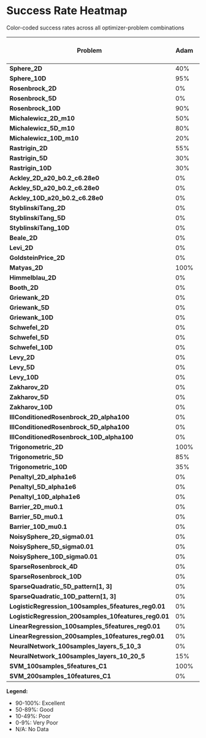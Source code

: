 # Success Rate Heatmap

Color-coded success rates across all optimizer-problem combinations

| Problem | Adam | Adam-AMSGrad | Adam-Fast | Adam-Robust | Adam-WeightDecay | GD | GD-AdaptiveMomentum | GD-Momentum | GD-Nesterov | GD-WeightDecay | L-BFGS | L-BFGS-Aggressive | L-BFGS-Conservative | L-BFGS-Limited | L-BFGS-MoreThuente | QQN-Bisection-1 | QQN-Bisection-2 | QQN-CubicQuadraticInterpolation | QQN-GoldenSection | QQN-StrongWolfe | Trust Region-Adaptive | Trust Region-Aggressive | Trust Region-Conservative | Trust Region-Precise | Trust Region-Standard |
|---------|---------|---------|---------|---------|---------|---------|---------|---------|---------|---------|---------|---------|---------|---------|---------|---------|---------|---------|---------|---------|---------|---------|---------|---------|---------|
| **Sphere_2D** | 40% | 0% | 30% | 0% | 100% | 100% | 60% | 100% | 100% | 100% | 100% | 100% | 100% | 100% | 100% | 100% | 100% | 100% | 100% | 100% | 35% | 30% | 100% | 55% | 10% |
| **Sphere_10D** | 95% | 0% | 0% | 0% | 100% | 100% | 60% | 75% | 65% | 100% | 100% | 100% | 100% | 100% | 100% | 100% | 100% | 100% | 100% | 100% | 30% | 0% | 35% | 65% | 15% |
| **Rosenbrock_2D** | 0% | 0% | 60% | 0% | 0% | 0% | 25% | 0% | 0% | 0% | 0% | 0% | 100% | 0% | 95% | 5% | 30% | 40% | 10% | 35% | 0% | 0% | 0% | 0% | 0% |
| **Rosenbrock_5D** | 0% | 0% | 5% | 0% | 60% | 0% | 0% | 0% | 10% | 60% | 0% | 0% | 20% | 45% | 70% | 85% | 55% | 70% | 55% | 100% | 0% | 0% | 0% | 0% | 0% |
| **Rosenbrock_10D** | 90% | 100% | 45% | 0% | 100% | 75% | 0% | 55% | 100% | 100% | 0% | 0% | 100% | 100% | 95% | 100% | 100% | 100% | 100% | 100% | 0% | 30% | 0% | 0% | 0% |
| **Michalewicz_2D_m10** | 50% | 30% | 40% | 0% | 0% | 0% | 5% | 0% | 10% | 0% | 10% | 0% | 0% | 25% | 25% | 0% | 0% | 0% | 0% | 0% | 0% | 0% | 0% | 0% | 0% |
| **Michalewicz_5D_m10** | 80% | 55% | 65% | 10% | 10% | 45% | 5% | 5% | 5% | 5% | 0% | 0% | 30% | 0% | 5% | 20% | 35% | 0% | 5% | 25% | 0% | 0% | 0% | 0% | 0% |
| **Michalewicz_10D_m10** | 20% | 30% | 35% | 0% | 0% | 0% | 0% | 0% | 0% | 0% | 0% | 0% | 0% | 0% | 0% | 0% | 5% | 0% | 5% | 5% | 0% | 0% | 0% | 0% | 0% |
| **Rastrigin_2D** | 55% | 55% | 0% | 15% | 50% | 5% | 0% | 0% | 5% | 5% | 5% | 0% | 75% | 70% | 55% | 65% | 30% | 80% | 55% | 65% | 15% | 0% | 0% | 10% | 0% |
| **Rastrigin_5D** | 30% | 40% | 40% | 55% | 55% | 30% | 65% | 5% | 45% | 50% | 0% | 0% | 40% | 35% | 50% | 25% | 15% | 50% | 35% | 40% | 60% | 50% | 0% | 35% | 45% |
| **Rastrigin_10D** | 30% | 55% | 30% | 30% | 35% | 35% | 40% | 10% | 25% | 45% | 0% | 0% | 20% | 50% | 65% | 45% | 15% | 60% | 50% | 40% | 40% | 45% | 0% | 0% | 25% |
| **Ackley_2D_a20_b0.2_c6.28e0** | 0% | 0% | 0% | 0% | 0% | 0% | 0% | 0% | 0% | 0% | 50% | 20% | 0% | 15% | 45% | 60% | 40% | 40% | 35% | 15% | 5% | 0% | 0% | 0% | 0% |
| **Ackley_5D_a20_b0.2_c6.28e0** | 0% | 0% | 0% | 0% | 0% | 0% | 0% | 0% | 0% | 0% | 25% | 20% | 0% | 0% | 10% | 30% | 35% | 5% | 5% | 5% | 0% | 0% | 0% | 0% | 0% |
| **Ackley_10D_a20_b0.2_c6.28e0** | 0% | 0% | 0% | 0% | 0% | 0% | 0% | 0% | 0% | 0% | 15% | 5% | 0% | 0% | 5% | 10% | 20% | 5% | 0% | 0% | 0% | 0% | 0% | 0% | 0% |
| **StyblinskiTang_2D** | 0% | 0% | 35% | 0% | 80% | 65% | 5% | 15% | 10% | 35% | 50% | 0% | 90% | 70% | 70% | 70% | 75% | 70% | 90% | 65% | 70% | 20% | 0% | 0% | 40% |
| **StyblinskiTang_5D** | 0% | 0% | 55% | 0% | 65% | 50% | 10% | 15% | 30% | 60% | 30% | 0% | 65% | 50% | 50% | 60% | 60% | 45% | 70% | 40% | 65% | 45% | 0% | 0% | 55% |
| **StyblinskiTang_10D** | 0% | 0% | 30% | 0% | 35% | 25% | 20% | 15% | 30% | 45% | 45% | 0% | 30% | 35% | 35% | 30% | 35% | 15% | 45% | 15% | 0% | 50% | 0% | 0% | 40% |
| **Beale_2D** | 0% | 0% | 0% | 0% | 100% | 100% | 80% | 5% | 100% | 100% | 65% | 0% | 100% | 100% | 100% | 95% | 70% | 95% | 100% | 90% | 0% | 5% | 5% | 45% | 0% |
| **Levi_2D** | 0% | 0% | 0% | 0% | 0% | 0% | 0% | 0% | 0% | 0% | 15% | 0% | 0% | 25% | 15% | 15% | 20% | 40% | 45% | 25% | 0% | 0% | 0% | 0% | 0% |
| **GoldsteinPrice_2D** | 0% | 0% | 0% | 0% | 0% | 0% | 0% | 0% | 0% | 0% | 5% | 0% | 0% | 0% | 5% | 20% | 5% | 15% | 35% | 15% | 0% | 0% | 0% | 0% | 0% |
| **Matyas_2D** | 100% | 100% | 100% | 100% | 100% | 100% | 95% | 100% | 100% | 100% | 100% | 95% | 100% | 100% | 100% | 100% | 100% | 100% | 100% | 100% | 0% | 0% | 0% | 0% | 0% |
| **Himmelblau_2D** | 0% | 0% | 0% | 0% | 100% | 100% | 0% | 0% | 40% | 75% | 35% | 0% | 100% | 100% | 100% | 100% | 100% | 100% | 100% | 100% | 100% | 25% | 0% | 0% | 80% |
| **Booth_2D** | 0% | 0% | 0% | 0% | 100% | 100% | 0% | 0% | 0% | 15% | 100% | 0% | 100% | 100% | 100% | 100% | 100% | 100% | 100% | 100% | 90% | 0% | 0% | 0% | 0% |
| **Griewank_2D** | 0% | 0% | 0% | 0% | 0% | 0% | 0% | 0% | 0% | 0% | 0% | 0% | 0% | 0% | 0% | 0% | 0% | 0% | 0% | 0% | 0% | 0% | 0% | 0% | 0% |
| **Griewank_5D** | 0% | 0% | 0% | 0% | 0% | 0% | 0% | 0% | 0% | 0% | 0% | 0% | 0% | 0% | 0% | 0% | 0% | 0% | 0% | 0% | 0% | 0% | 0% | 0% | 0% |
| **Griewank_10D** | 0% | 0% | 0% | 0% | 0% | 0% | 0% | 0% | 0% | 0% | 0% | 0% | 0% | 0% | 0% | 5% | 0% | 0% | 0% | 0% | 0% | 0% | 0% | 0% | 0% |
| **Schwefel_2D** | 0% | 0% | 0% | 0% | 0% | 0% | 0% | 0% | 0% | 0% | 0% | 0% | 0% | 0% | 0% | 0% | 0% | 0% | 0% | 50% | 0% | 0% | 0% | 0% | 0% |
| **Schwefel_5D** | 0% | 0% | 0% | 0% | 0% | 0% | 0% | 0% | 0% | 0% | 0% | 0% | 0% | 0% | 0% | 0% | 0% | 0% | 0% | 50% | 0% | 0% | 0% | 0% | 0% |
| **Schwefel_10D** | 0% | 0% | 0% | 0% | 0% | 0% | 0% | 0% | 0% | 0% | 0% | 0% | 0% | 0% | 0% | 0% | 0% | 0% | 0% | 50% | 0% | 0% | 0% | 0% | 0% |
| **Levy_2D** | 0% | 0% | 0% | 0% | 100% | 0% | 0% | 0% | 0% | 100% | 80% | 70% | 85% | 95% | 95% | 100% | 100% | 100% | 100% | 100% | 0% | 0% | 0% | 0% | 0% |
| **Levy_5D** | 0% | 0% | 0% | 0% | 60% | 0% | 0% | 10% | 25% | 100% | 80% | 75% | 100% | 70% | 100% | 100% | 100% | 100% | 100% | 100% | 0% | 0% | 0% | 0% | 0% |
| **Levy_10D** | 0% | 0% | 0% | 0% | 0% | 0% | 0% | 0% | 0% | 100% | 80% | 25% | 100% | 80% | 100% | 100% | 100% | 100% | 100% | 100% | 0% | 0% | 0% | 0% | 0% |
| **Zakharov_2D** | 0% | 0% | 0% | 0% | 100% | 100% | 0% | 0% | 0% | 25% | 60% | 70% | 75% | 90% | 100% | 100% | 100% | 100% | 100% | 100% | 0% | 0% | 0% | 0% | 0% |
| **Zakharov_5D** | 0% | 0% | 0% | 0% | 60% | 100% | 0% | 0% | 0% | 25% | 0% | 0% | 100% | 95% | 100% | 100% | 100% | 100% | 100% | 100% | 0% | 0% | 0% | 0% | 0% |
| **Zakharov_10D** | 0% | 0% | 0% | 0% | 0% | 10% | 0% | 0% | 0% | 30% | 0% | 0% | 0% | 55% | 0% | 100% | 100% | 100% | 100% | 95% | 0% | 0% | 0% | 0% | 0% |
| **IllConditionedRosenbrock_2D_alpha100** | 0% | 0% | 0% | 0% | 0% | 0% | 0% | 0% | 0% | 0% | 0% | 0% | 80% | 0% | 65% | 5% | 25% | 35% | 0% | 20% | 0% | 0% | 0% | 0% | 0% |
| **IllConditionedRosenbrock_5D_alpha100** | 0% | 0% | 0% | 0% | 0% | 0% | 0% | 0% | 0% | 0% | 0% | 0% | 0% | 0% | 20% | 80% | 15% | 65% | 35% | 100% | 0% | 0% | 0% | 0% | 0% |
| **IllConditionedRosenbrock_10D_alpha100** | 0% | 0% | 0% | 0% | 0% | 0% | 0% | 0% | 0% | 0% | 0% | 0% | 0% | 0% | 0% | 65% | 5% | 75% | 0% | 70% | 0% | 0% | 0% | 0% | 0% |
| **Trigonometric_2D** | 100% | 85% | 5% | 5% | 75% | 100% | 0% | 0% | 0% | 85% | 90% | 80% | 100% | 90% | 100% | 100% | 100% | 100% | 95% | 100% | 0% | 0% | 0% | 0% | 0% |
| **Trigonometric_5D** | 85% | 35% | 0% | 20% | 70% | 100% | 0% | 0% | 0% | 75% | 0% | 0% | 90% | 95% | 75% | 90% | 80% | 100% | 100% | 90% | 0% | 0% | 0% | 0% | 0% |
| **Trigonometric_10D** | 35% | 0% | 0% | 10% | 70% | 55% | 0% | 0% | 0% | 85% | 0% | 0% | 25% | 0% | 60% | 85% | 75% | 100% | 80% | 100% | 0% | 0% | 0% | 0% | 0% |
| **PenaltyI_2D_alpha1e6** | 0% | 0% | 0% | 0% | 0% | 0% | 0% | 0% | 0% | 0% | 0% | 0% | 0% | 0% | 0% | 0% | 0% | 0% | 0% | 0% | 0% | 0% | 0% | 0% | 0% |
| **PenaltyI_5D_alpha1e6** | 0% | 0% | 0% | 0% | 0% | 0% | 0% | 0% | 0% | 0% | 0% | 0% | 0% | 0% | 0% | 0% | 0% | 0% | 0% | 0% | 0% | 0% | 0% | 0% | 0% |
| **PenaltyI_10D_alpha1e6** | 0% | 0% | 0% | 0% | 0% | 0% | 0% | 0% | 0% | 0% | 0% | 0% | 0% | 0% | 0% | 0% | 0% | 0% | 0% | 0% | 0% | 0% | 0% | 0% | 0% |
| **Barrier_2D_mu0.1** | 0% | 0% | 0% | 0% | 0% | 0% | 0% | 0% | 0% | 0% | 0% | 0% | 0% | 0% | 0% | 0% | 0% | 0% | 0% | 0% | 0% | 0% | 0% | 0% | 0% |
| **Barrier_5D_mu0.1** | 0% | 0% | 0% | 0% | 0% | 0% | 0% | 0% | 0% | 0% | 0% | 0% | 0% | 0% | 0% | 0% | 0% | 0% | 0% | 0% | 0% | 0% | 0% | 0% | 0% |
| **Barrier_10D_mu0.1** | 0% | 0% | 0% | 0% | 0% | 0% | 0% | 0% | 0% | 0% | 0% | 0% | 0% | 0% | 0% | 0% | 0% | 0% | 0% | 0% | 0% | 0% | 0% | 0% | 0% |
| **NoisySphere_2D_sigma0.01** | 0% | 5% | 35% | 0% | 0% | 35% | 30% | 35% | 25% | 25% | 40% | 0% | 80% | 45% | 15% | 35% | 0% | 0% | 5% | 60% | 0% | 0% | 0% | 0% | 0% |
| **NoisySphere_5D_sigma0.01** | 0% | 0% | 10% | 0% | 0% | 20% | 15% | 25% | 30% | 25% | 20% | 0% | 85% | 55% | 25% | 45% | 0% | 0% | 10% | 45% | 0% | 0% | 0% | 0% | 0% |
| **NoisySphere_10D_sigma0.01** | 0% | 0% | 15% | 5% | 0% | 10% | 35% | 10% | 15% | 5% | 20% | 0% | 85% | 45% | 10% | 45% | 0% | 0% | 5% | 25% | 0% | 0% | 0% | 0% | 0% |
| **SparseRosenbrock_4D** | 0% | 0% | 0% | 0% | 0% | 0% | 0% | 0% | 0% | 0% | 0% | 0% | 0% | 0% | 20% | 15% | 5% | 45% | 5% | 25% | 0% | 0% | 0% | 0% | 0% |
| **SparseRosenbrock_10D** | 0% | 0% | 0% | 0% | 0% | 0% | 0% | 0% | 0% | 0% | 0% | 0% | 0% | 0% | 0% | 20% | 0% | 55% | 5% | 45% | 0% | 0% | 0% | 0% | 0% |
| **SparseQuadratic_5D_pattern[1, 3]** | 0% | 0% | 0% | 0% | 100% | 100% | 0% | 0% | 0% | 100% | 100% | 100% | 100% | 100% | 100% | 100% | 100% | 100% | 100% | 100% | 0% | 0% | 0% | 0% | 0% |
| **SparseQuadratic_10D_pattern[1, 3]** | 0% | 0% | 0% | 0% | 100% | 100% | 0% | 0% | 0% | 100% | 90% | 100% | 100% | 100% | 100% | 100% | 100% | 100% | 100% | 100% | 0% | 0% | 0% | 0% | 0% |
| **LogisticRegression_100samples_5features_reg0.01** | 0% | 0% | 0% | 0% | 0% | 0% | 0% | 0% | 0% | 0% | 0% | 0% | 0% | 0% | 0% | 0% | 0% | 0% | 0% | 0% | 0% | 0% | 0% | 0% | 0% |
| **LogisticRegression_200samples_10features_reg0.01** | 0% | 0% | 0% | 0% | 0% | 0% | 0% | 0% | 0% | 0% | 0% | 0% | 0% | 0% | 0% | 0% | 0% | 0% | 0% | 0% | 0% | 0% | 0% | 0% | 0% |
| **LinearRegression_100samples_5features_reg0.01** | 0% | 0% | 0% | 0% | 0% | 0% | 0% | 0% | 0% | 0% | 0% | 0% | 0% | 0% | 0% | 0% | 0% | 0% | 0% | 0% | 0% | 0% | 0% | 0% | 0% |
| **LinearRegression_200samples_10features_reg0.01** | 0% | 0% | 20% | 0% | 0% | 100% | 0% | 0% | 0% | 100% | 90% | 100% | 100% | 100% | 100% | 100% | 100% | 100% | 100% | 100% | 0% | 0% | 0% | 0% | 0% |
| **NeuralNetwork_100samples_layers_5_10_3** | 0% | 5% | 85% | 0% | 85% | 0% | 0% | 0% | 0% | 0% | 10% | 15% | 30% | 40% | 0% | 90% | 85% | 90% | 85% | 60% | 0% | 0% | 0% | 0% | 0% |
| **NeuralNetwork_100samples_layers_10_20_5** | 15% | 0% | 40% | 0% | 100% | 0% | 0% | 0% | 0% | 0% | 0% | 0% | 20% | 0% | 0% | 90% | 95% | 100% | 70% | 55% | 0% | 0% | 0% | 0% | 0% |
| **SVM_100samples_5features_C1** | 100% | 90% | 0% | 50% | 100% | 100% | 0% | 0% | 0% | 100% | 100% | 100% | 100% | 90% | 100% | 100% | 100% | 100% | 90% | 100% | 0% | 0% | 0% | 0% | 0% |
| **SVM_200samples_10features_C1** | 0% | 0% | 0% | 0% | 0% | 0% | 0% | 0% | 0% | 0% | 0% | 0% | 0% | 0% | 0% | 0% | 0% | 0% | 0% | 0% | 0% | 0% | 0% | 0% | 0% |

**Legend:**
- 90-100%: Excellent
- 50-89%: Good
- 10-49%: Poor
- 0-9%: Very Poor
- N/A: No Data
